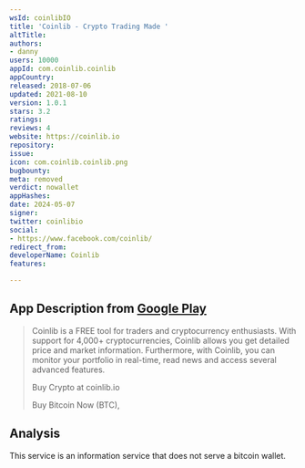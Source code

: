 ```yaml
---
wsId: coinlibIO
title: 'Coinlib - Crypto Trading Made '
altTitle: 
authors:
- danny
users: 10000
appId: com.coinlib.coinlib
appCountry: 
released: 2018-07-06
updated: 2021-08-10
version: 1.0.1
stars: 3.2
ratings: 
reviews: 4
website: https://coinlib.io
repository: 
issue: 
icon: com.coinlib.coinlib.png
bugbounty: 
meta: removed
verdict: nowallet
appHashes: 
date: 2024-05-07
signer: 
twitter: coinlibio
social:
- https://www.facebook.com/coinlib/
redirect_from: 
developerName: Coinlib
features: 

---
```


## App Description from [Google Play](https://play.google.com/store/apps/details?id=com.coinlib.coinlib)

> Coinlib is a FREE tool for traders and cryptocurrency enthusiasts. With support for 4,000+ cryptocurrencies, Coinlib allows you get detailed price and market information. Furthermore, with Coinlib, you can monitor your portfolio in real-time, read news and access several advanced features.
>
> Buy Crypto at coinlib.io
>
> Buy Bitcoin Now (BTC), 

## Analysis

This service is an information service that does not serve a bitcoin wallet.
